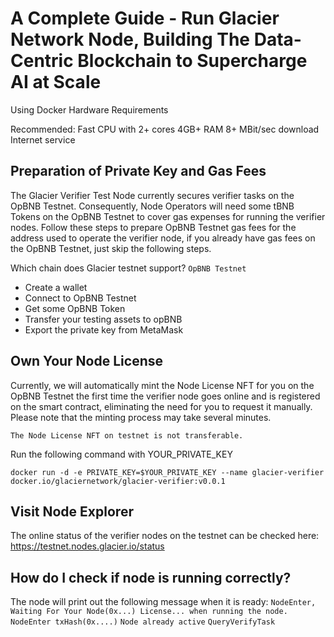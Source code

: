# A Complete Guide - Run Glacier Network Node, Building The Data-Centric Blockchain to Supercharge AI at Scale

Using Docker
Hardware Requirements

Recommended:
Fast CPU with 2+ cores
4GB+ RAM
8+ MBit/sec download Internet service

## Preparation of Private Key and Gas Fees

The Glacier Verifier Test Node currently secures verifier tasks on the OpBNB Testnet. Consequently, Node Operators will need some tBNB Tokens on the OpBNB Testnet to cover gas expenses for running the verifier nodes. Follow these steps to prepare OpBNB Testnet gas fees for the address used to operate the verifier node, if you already have gas fees on the OpBNB Testnet, just skip the following steps.

Which chain does Glacier testnet support?
`OpBNB Testnet`

- Create a wallet
- Connect to OpBNB Testnet
- Get some OpBNB Token
- Transfer your testing assets to opBNB
- Export the private key from MetaMask

## Own Your Node License
Currently, we will automatically mint the Node License NFT for you on the OpBNB Testnet the first time the verifier node goes online and is registered on the smart contract, eliminating the need for you to request it manually. Please note that the minting process may take several minutes.

`The Node License NFT on testnet is not transferable.`

Run the following command with YOUR_PRIVATE_KEY

```
docker run -d -e PRIVATE_KEY=$YOUR_PRIVATE_KEY --name glacier-verifier docker.io/glaciernetwork/glacier-verifier:v0.0.1
```

## Visit Node Explorer
The online status of the verifier nodes on the testnet can be checked here: https://testnet.nodes.glacier.io/status

## How do I check if node is running correctly?

The node will print out the following message when it is ready:
`NodeEnter, Waiting For Your Node(0x...) License... when running the node.`
`NodeEnter txHash(0x....)`
`Node already active`
`QueryVerifyTask`
